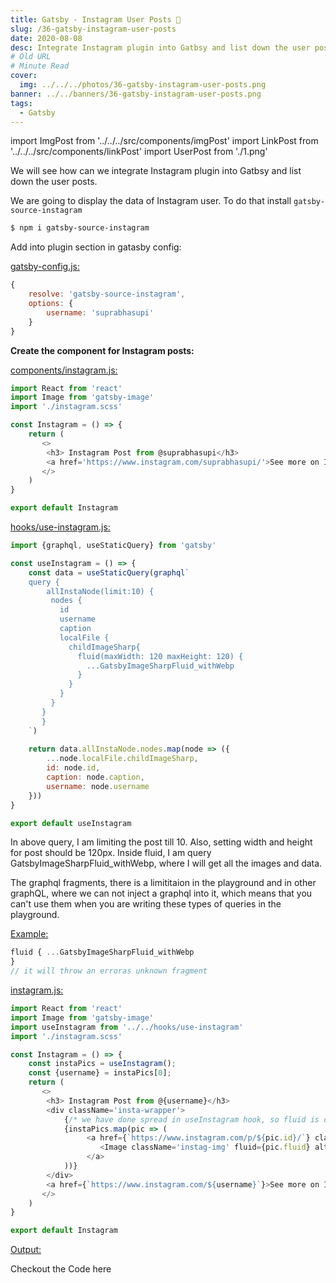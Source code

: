 ```yaml
---
title: Gatsby - Instagram User Posts 📮
slug: /36-gatsby-instagram-user-posts
date: 2020-08-08
desc: Integrate Instagram plugin into Gatbsy and list down the user posts.
# Old URL
# Minute Read
cover:
  img: ../../../photos/36-gatsby-instagram-user-posts.png
banner: ../../banners/36-gatsby-instagram-user-posts.png
tags:
  - Gatsby
---
```


import ImgPost from '../../../src/components/imgPost'
import LinkPost from '../../../src/components/linkPost'
import UserPost from './1.png'

We will see how can we integrate Instagram plugin into Gatbsy and list down the user posts.

We are going to display the data of Instagram user. To do that install `gatsby-source-instagram`

```sh
$ npm i gatsby-source-instagram
```

Add into plugin section in gatasby config:

<u>gatsby-config.js:</u>

```js
{
	resolve: 'gatsby-source-instagram',
	options: {
		username: 'suprabhasupi'
	}
}
```

**Create the component for Instagram posts:**

<u>components/instagram.js:</u>

```js
import React from 'react'
import Image from 'gatsby-image'
import './instagram.scss'

const Instagram = () => {
    return (
       <>
        <h3> Instagram Post from @suprabhasupi</h3>
        <a href='https://www.instagram.com/suprabhasupi/'>See more on Instagram &rarr;</a>
       </>
    )
}

export default Instagram
```

<u>hooks/use-instagram.js:</u>

```js
import {graphql, useStaticQuery} from 'gatsby'

const useInstagram = () => {
    const data = useStaticQuery(graphql`
    query {
        allInstaNode(limit:10) {
         nodes {
           id
           username
           caption
           localFile {
             childImageSharp{
               fluid(maxWidth: 120 maxHeight: 120) {
                 ...GatsbyImageSharpFluid_withWebp
               }
             }
           }
         }
       }
       }
    `)
    
    return data.allInstaNode.nodes.map(node => ({
        ...node.localFile.childImageSharp,
        id: node.id,
        caption: node.caption,
        username: node.username
    }))
}

export default useInstagram
```

In above query, I am limiting the post till 10. Also, setting width and height for post should be 120px. Inside fluid, I am query GatsbyImageSharpFluid_withWebp, where I will get all the images and data.

The graphql fragments, there is a limititaion in the playground and in other graphQL, where we can not inject a graphql into it, which means that you can't use them when you are writing these types of queries in the playground.

<u>Example:</u>

```js
fluid { ...GatsbyImageSharpFluid_withWebp
}
// it will throw an erroras unknown fragment
```

<u>instagram.js:</u>

```js
import React from 'react'
import Image from 'gatsby-image'
import useInstagram from '../../hooks/use-instagram'
import './instagram.scss'

const Instagram = () => {
    const instaPics = useInstagram();
    const {username} = instaPics[0];
    return (
       <>
        <h3> Instagram Post from @{username}</h3>
        <div className='insta-wrapper'>
            {/* we have done spread in useInstagram hook, so fluid is on top */}
            {instaPics.map(pic => (
                 <a href={`https://www.instagram.com/p/${pic.id}/`} className='instagram_pic' target='_blank'>
                    <Image className='instag-img' fluid={pic.fluid} alt={pic.caption} />
                 </a>
            ))}
        </div>
        <a href={`https://www.instagram.com/${username}`}>See more on Instagram &rarr;</a>
       </>
    )
}

export default Instagram
```

<u>Output:</u>

<ImgPost src={UserPost} alt='instagram user posts gatsby' width={60} />

Checkout the Code here <LinkPost href='https://github.com/suprabhasupi/gatsby-intro/commit/de4c17a1a8ae22e3eed111d82cf8069d1d5775d1' name='@github' />




